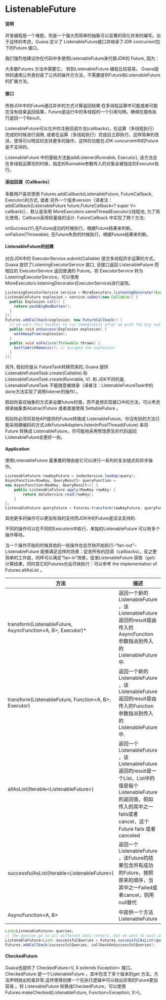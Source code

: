ListenableFuture
====
#### 说明
并发编程是一个难题，但是一个强大而简单的抽象可以显著的简化并发的编写。出于这样的考虑，Guava 定义了 ListenableFuture接口并继承了JDK concurrent包下的Future 接口。

我们强烈地建议你在代码中多使用ListenableFuture来代替JDK的 Future, 因为：

大多数Futures 方法中需要它。
转到ListenableFuture 编程比较容易。
Guava提供的通用公共类封装了公共的操作方方法，不需要提供Future和ListenableFuture的扩展方法。
#### 接口
传统JDK中的Future通过异步的方式计算返回结果:在多线程运算中可能或者可能在没有结束返回结果，Future是运行中的多线程的一个引用句柄，确保在服务执行返回一个Result。

ListenableFuture可以允许你注册回调方法(callbacks)，在运算（多线程执行）完成的时候进行调用,  或者在运算（多线程执行）完成后立即执行。这样简单的改进，使得可以明显的支持更多的操作，这样的功能在JDK concurrent中的Future是不支持的。

ListenableFuture 中的基础方法是addListener(Runnable, Executor), 该方法会在多线程运算完的时候，指定的Runnable参数传入的对象会被指定的Executor执行。

#### 添加回调（Callbacks）
多数用户喜欢使用 Futures.addCallback(ListenableFuture<V>, FutureCallback<V>, Executor)的方式, 或者 另外一个版本version（译者注：addCallback(ListenableFuture<V> future,FutureCallback<? super V> callback)），默认是采用 MoreExecutors.sameThreadExecutor()线程池, 为了简化使用，Callback采用轻量级的设计.  FutureCallback<V> 中实现了两个方法:

onSuccess(V),在Future成功的时候执行，根据Future结果来判断。
onFailure(Throwable), 在Future失败的时候执行，根据Future结果来判断。
#### ListenableFuture的创建
对应JDK中的 ExecutorService.submit(Callable) 提交多线程异步运算的方式，Guava 提供了ListeningExecutorService 接口, 该接口返回 ListenableFuture 而相应的 ExecutorService 返回普通的 Future。将 ExecutorService 转为 ListeningExecutorService，可以使用MoreExecutors.listeningDecorator(ExecutorService)进行装饰。

```java
ListeningExecutorService service = MoreExecutors.listeningDecorator(Executors.newFixedThreadPool(10));
ListenableFuture explosion = service.submit(new Callable() {
  public Explosion call() {
    return pushBigRedButton();
  }
});
Futures.addCallback(explosion, new FutureCallback() {
  // we want this handler to run immediately after we push the big red button!
  public void onSuccess(Explosion explosion) {
    walkAwayFrom(explosion);
  }
  public void onFailure(Throwable thrown) {
    battleArchNemesis(); // escaped the explosion!
  }
});
```
另外, 假如你是从 FutureTask转换而来的, Guava 提供ListenableFutureTask.create(Callable<V>) 和ListenableFutureTask.create(Runnable, V). 和 JDK不同的是, ListenableFutureTask 不能随意被继承（译者注：ListenableFutureTask中的done方法实现了调用listener的操作）。

假如你喜欢抽象的方式来设置future的值，而不是想实现接口中的方法，可以考虑继承抽象类AbstractFuture<V> 或者直接使用 SettableFuture 。

假如你必须将其他API提供的Future转换成 ListenableFuture，你没有别的方法只能采用硬编码的方式JdkFutureAdapters.listenInPoolThread(Future) 来将 Future 转换成 ListenableFuture。尽可能地采用修改原生的代码返回 ListenableFuture会更好一些。

#### Application
使用ListenableFuture 最重要的理由是它可以进行一系列的复杂链式的异步操作。
```java
ListenableFuture rowKeyFuture = indexService.lookUp(query);
AsyncFunction<RowKey, QueryResult> queryFunction =
new AsyncFunction<RowKey, QueryResult>() {
    public ListenableFuture apply(RowKey rowKey) {
        return dataService.read(rowKey);
    }
};
ListenableFuture queryFuture = Futures.transform(rowKeyFuture, queryFunction, queryExecutor);
```
其他更多的操作可以更加有效的支持而JDK中的Future是没法支持的.

不同的操作可以在不同的Executors中执行，单独的ListenableFuture 可以有多个操作等待。

当一个操作开始的时候其他的一些操作也会尽快开始执行–“fan-out”–ListenableFuture 能够满足这样的场景：促发所有的回调（callbacks）。反之更简单的工作是，同样可以满足“fan-in”场景，促发ListenableFuture 获取（get）计算结果，同时其它的Futures也会尽快执行：可以参考 the implementation of Futures.allAsList 。

方法 |	描述	| 参考
---|---|---
transform(ListenableFuture<A>, AsyncFunction<A, B>, Executor)*	| 返回一个新的ListenableFuture ，该ListenableFuture 返回的result是由传入的AsyncFunction 参数指派到传入的 ListenableFuture中. |	transform(ListenableFuture<A>, AsyncFunction<A, B>)
transform(ListenableFuture<A>, Function<A, B>, Executor)	| 返回一个新的ListenableFuture ，该ListenableFuture 返回的result是由传入的Function 参数指派到传入的 ListenableFuture中.	| transform(ListenableFuture<A>, Function<A, B>)
allAsList(Iterable<ListenableFuture<V>>)|	返回一个ListenableFuture ，该ListenableFuture 返回的result是一个List，List中的值是每个ListenableFuture的返回值，假如传入的其中之一fails或者cancel，这个Future fails 或者canceled|	allAsList(ListenableFuture<V>...)
successfulAsList(Iterable<ListenableFuture<V>>)	|返回一个ListenableFuture ，该Future的结果包含所有成功的Future，按照原来的顺序，当其中之一Failed或者cancel，则用null替代	|successfulAsList(ListenableFuture<V>...)
AsyncFunction<A, B> |中提供一个方法ListenableFuture<B> |apply(A input)，它可以被用于异步变换值。

```java
List<ListenableFuture> queries;
// The queries go to all different data centers, but we want to wait until they're all done or failed.
ListenableFuture<List> successfulQueries = Futures.successfulAsList(queries);
Futures.addCallback(successfulQueries, callbackOnSuccessfulQueries);
```
#### CheckedFuture
Guava也提供了 CheckedFuture<V, X extends Exception> 接口。CheckedFuture 是一个ListenableFuture ，其中包含了多个版本的get 方法，方法声明抛出检查异常.这样使得创建一个在执行逻辑中可以抛出异常的Future更加容易 。将 ListenableFuture 转换成CheckedFuture，可以使用 Futures.makeChecked(ListenableFuture<V>, Function<Exception, X>)。